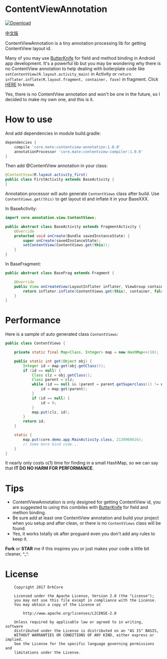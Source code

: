 # ContentViewAnnotation

[ ![Download](https://api.bintray.com/packages/drkcore/maven/ContentViewAnnotation/images/download.svg?version=1.0.0) ](https://bintray.com/drkcore/maven/ContentViewAnnotation/1.0.0/link)

[中文版](./README_zh.md)

ContentViewAnnotation is a tiny annotation processing lib for getting ContentView layout id.

Many of you may use [ButterKnife][1] for field and method binding in Android app development. It's a powerful lib but you may be wondering why there is no ContentView annotation to help dealing with boilerplate code like `setContentView(R.layout.activity_main)` in Activity or `return inflater.inflate(R.layout.fragment, container, fase)` in fragment. Click [HERE](https://github.com/JakeWharton/butterknife/issues/8) to know.

Yes, there is no ContentView annotation and won't be one in the future, so I decided to make my own one, and this is it.

# How to use

And add dependencies in module build.gradle:

```groovy
dependencies {
    compile 'core.mate:contentview-annotation:1.0.0'
    annotationProcessor 'core.mate:contentview-compiler:1.0.0'
}
```

Then add @ContentView annotation in your class:

```java
@ContentView(R.layout.activity_first)
public class FirstActivity extends BaseActivity {
}
```

Annotation processor will auto generate `ContentViews` class after build. Use `ContentViews.get(this)` to get layout id and inflate it in your BaseXXX.

In BaseActivity:

```java
import core.annotation.view.ContentViews;

public abstract class BaseActivity extends FragmentActivity {
    @Override
    protected void onCreate(Bundle savedInstanceState) {
        super.onCreate(savedInstanceState);
        setContentView(ContentViews.get(this));
    }
}
```

In BaseFragment:

```java
public abstract class BaseFrag extends Fragment {

    @Override
    public View onCreateView(LayoutInflater inflater, ViewGroup container, Bundle savedInstanceState) {
        return inflater.inflate(ContentViews.get(this), container, false);
    }
}
```

# Performance

Here is a sample of auto generated class `ContentViews`:

```java
public class ContentViews {

    private static final Map<Class, Integer> map = new HashMap<>(10);

    public static int get(Object obj) {
        Integer id = map.get(obj.getClass());
        if (id == null) {
            Class clz = obj.getClass();
            Class parent = clz;
            while (id == null && (parent = parent.getSuperclass()) != null) {
                id = map.get(parent);
            }
            if (id == null) {
                id = 0;
            }
            map.put(clz, id);
        }
        return id;
    }

    static {
        map.put(core.demo.app.MainActivity.class, 2130968616);
        // Some more bind code...
    }
}
```

It nearly only costs o(1) time for finding in a small HashMap, so we can say that **IT DO NO HARM FOR PERFORMANCE**.

# Tips

- ContentViewAnnotation is only designed for getting ContentView id, you are suggested to using this combiles with [ButterKnife][1] for field and methon binding.
- Be sure add at least one ContentView annotation and build your project when you setup and after clean, or there is no `ContentViews` class will be found.
- Yes, it works totally ok after proguard even you don't add any rules to keep it.

**Fork** or **STAR** me if this inspires you or just makes your code a little bit cleaner, ^_^.

# License

        Copyright 2017 DrkCore

        Licensed under the Apache License, Version 2.0 (the "License");
        you may not use this file except in compliance with the License.
        You may obtain a copy of the License at

            http://www.apache.org/licenses/LICENSE-2.0

        Unless required by applicable law or agreed to in writing, software
        distributed under the License is distributed on an "AS IS" BASIS,
        WITHOUT WARRANTIES OR CONDITIONS OF ANY KIND, either express or implied.
        See the License for the specific language governing permissions and
        limitations under the License.

[1]: https://github.com/JakeWharton/butterknife
